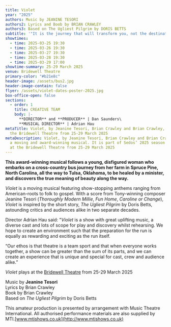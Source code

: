 ```yaml
---
title: Violet
year: "2025"
authors: Music by JEANINE TESORI
authors2: Lyrics and Boob by BRIAN CRAWLEY
authors3: Based on The Ugliest Pilgrim by DORIS BETTS
subtitle: '"It is the journey that will transform you, not the destination"'
showtimes:
  - time: 2025-03-25 19:30
  - time: 2025-03-26 19:30
  - time: 2025-03-27 19:30
  - time: 2025-03-28 19:30
  - time: 2025-03-29 17:00
showtime-summary: 25-29 March 2025
venue: Bridewell Theatre
primary-color: "#b21e8c"
header-image: /assets/bus2.jpg
header-image-contain: false
flyer: /assets/violet-dates-poster-2025.jpg
box-office-open: false
sections:
  - order: 1
    title: CREATIVE TEAM
    body: |-
      **DIRECTOR** and **PRODUCER** | Dan Saunders\
      **MUSICAL DIRECTOR** | Adrian Hau
metaTitle: Violet, by Jeanine Tesori, Brian Crawley and Brian Crawley, plays at
  the Bridewell Theatre from 25-29 March 2025
metaDescription: Violet, by Jeanine Tesori, Brian Crawley and Brian Crawley, is
  a moving and award-winning musical. It is part of Sedos’ 2025 season and plays
  at the Bridewell Theatre from 25-29 March 2025
---
```

**This award-winning musical follows a young, disfigured woman who embarks on a cross-country bus journey from her farm in Spruce Pine, North Carolina, all the way to Tulsa, Oklahoma, to be healed by a minister, and discovers the true meaning of beauty along the way.**

*Violet* is a moving musical featuring show-stopping anthems ranging from American-roots to folk to gospel. With a score from Tony-winning composer Jeanine Tesori (*Thoroughly Modern Millie*, *Fun Home*, *Caroline or Change*), *Violet* is inspired by the short story, *The Ugliest Pilgrim* by Doris Betts, astounding critics and audiences alike in two separate decades.

Director Adrian Hau said: "*Violet* is a show with great uplifting music, a diverse cast and lots of scope for play and discovery whilst rehearsing. We hope to create an environment such that the preparation for the run is equally as rewarding and exciting as the run itself. 

“Our ethos is that theatre is a team sport and that when everyone works together, a show can be greater than the sum of its parts, and we can create an experience that is unique and special for cast, crew and audience alike.”

*Violet* plays at the [Bridewell Theatre](https://www.sedos.co.uk/venues/bridewell) from 25-29 March 2025

Music by **Jeanine Tesori**\
Lyrics by Brian Crawley\
Book by Brian Crawley\
Based on *The Ugliest Pilgrim* by Doris Betts

This amateur production is presented by arrangement with Music Theatre International. All authorised performance materials are also supplied by MTI.[www.mtishows.co.uk](http://www.mtishows.co.uk)